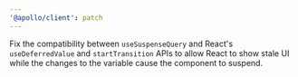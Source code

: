 ```yaml
---
'@apollo/client': patch
---
```


Fix the compatibility between `useSuspenseQuery` and React's `useDeferredValue` and `startTransition` APIs to allow React to show stale UI while the changes to the variable cause the component to suspend.
